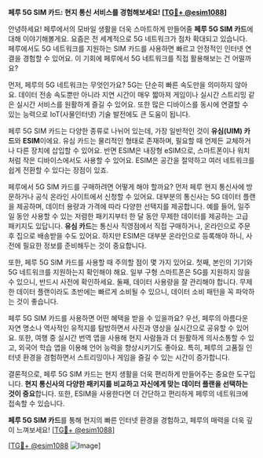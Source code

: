 **페루 5G SIM 카드: 현지 통신 서비스를 경험해보세요! [[TG💪+ @esim1088](https://t.me/s/esim1088)]**

안녕하세요! 페루에서의 모바일 생활을 더욱 스마트하게 만들어줄 **페루 5G SIM 카드**에 대해 이야기해볼게요. 요즘은 전 세계적으로 5G 네트워크가 점차 확대되고 있습니다. 페루에서도 5G 네트워크를 지원하는 SIM 카드를 사용하면 빠르고 안정적인 인터넷 연결을 경험할 수 있어요. 이 기회에 페루에서 5G 네트워크를 직접 활용해보는 건 어떨까요?

먼저, 페루의 5G 네트워크는 무엇인가요? 5G는 단순히 빠른 속도만을 의미하지 않아요. 데이터 전송 속도뿐만 아니라 지연 시간이 매우 짧아져 게임이나 실시간 스트리밍 같은 실시간 서비스를 원활하게 즐길 수 있어요. 또한 많은 디바이스를 동시에 연결할 수 있는 능력으로 IoT(사물인터넷) 기술 발전에도 큰 도움이 됩니다.

페루 5G SIM 카드는 다양한 종류로 나뉘어 있는데, 가장 일반적인 것이 **유심(UIM) 카드**와 **ESIM**이에요. 유심 카드는 물리적인 형태로 존재하며, 필요할 때 언제든 교체하거나 다른 장치에 삽입할 수 있어요. 반면 ESIM은 내장형 eSIM으로, 스마트폰이나 워치처럼 작은 디바이스에서도 사용할 수 있어요. ESIM은 공간을 절약하고 여러 네트워크를 쉽게 전환할 수 있다는 장점이 있죠.

페루에서 5G SIM 카드를 구매하려면 어떻게 해야 할까요? 먼저 페루 현지 통신사에 방문하거나 공식 온라인 사이트에서 신청할 수 있어요. 대부분의 통신사는 5G 데이터 플랜을 제공하며, 데이터 용량과 가격에 따라 다양한 선택지를 제공합니다. 예를 들어, 일주일 동안 사용할 수 있는 저렴한 패키지부터 한 달 동안 무제한 데이터를 제공하는 고급 패키지도 있답니다. **유심 카드**는 통신사 직영점에서 직접 구매하거나, 온라인으로 주문 후 집으로 배송받을 수도 있어요. 하지만 ESIM은 대부분 온라인으로 등록해야 하니, 사전에 필요한 정보를 준비해두는 것이 중요합니다.

또한, 페루 5G SIM 카드를 사용할 때 주의할 점이 몇 가지 있어요. 첫째, 본인의 기기와 5G 네트워크를 지원하는지 확인해야 해요. 일부 구형 스마트폰은 5G를 지원하지 않을 수 있으니, 반드시 사전에 확인하세요. 둘째, 데이터 사용량을 잘 관리해야 합니다. 무제한 데이터 플랜이라도 초반에는 빠르게 소비될 수 있으니, 데이터 소비 패턴을 꼭 파악하는 것이 좋습니다.

페루 5G SIM 카드를 사용하면 어떤 혜택을 받을 수 있을까요? 우선, 페루의 아름다운 자연 명소나 역사적인 유적지를 탐방하면서 사진과 영상을 실시간으로 공유할 수 있어요. 또한, 여행 중 실시간 번역 앱을 사용해 현지 사람들과 더 원활하게 의사소통할 수 있고, 외국어 학습 앱을 이용해 언어 능력을 향상시키기도 좋아요. 특히, 페루의 고품질 인터넷 환경을 경험하면서 스트리밍이나 게임을 즐길 수 있는 시간이 증가합니다.

결론적으로, 페루 5G SIM 카드는 현지 생활을 더욱 편리하게 만들어주는 중요한 도구입니다. **현지 통신사의 다양한 패키지를 비교하고 자신에게 맞는 데이터 플랜을 선택하는 것이 중요**합니다. 또한, ESIM을 사용한다면 더 간단하고 편리하게 페루의 네트워크에 접속할 수 있습니다.

**페루 5G SIM 카드**를 통해 현지의 빠른 인터넷 환경을 경험하고, 페루의 매력을 더욱 깊이 느껴보세요! [[TG💪+ @esim1088](https://t.me/s/esim1088)]

[[TG💪+ @esim1088](https://t.me/s/esim1088) ![Image](https://i.postimg.cc/Y0z9fWf4/image.png)]
